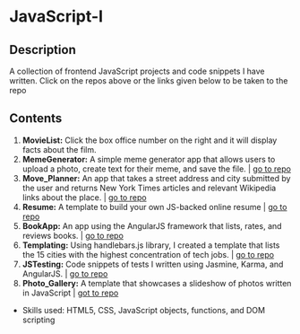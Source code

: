 # JavaScript-I

## Description
A collection of frontend JavaScript projects and code snippets I have written. Click on the repos above or the links given below to be taken to the repo

## Contents
1. **MovieList:** Click the box office number on the right and it will display facts about the film.
2. **MemeGenerator:** A simple meme generator app that allows users to upload a photo, create text for their meme, and save the file. | [go to repo](https://github.com/Wilson110/Udacity-Praxis/tree/master/MemeGenerator)
3. **Move_Planner:** An app that takes a street address and city submitted by the user and returns New York Times articles and relevant Wikipedia links about the place. | [go to repo](https://github.com/Wilson110/Udacity-Praxis/tree/master/Move_Planner)
4. **Resume:** A template to build your own JS-backed online resume | [go to repo](https://github.com/Wilson110/Udacity-Praxis/tree/master/Resume)
5. **BookApp:** An app using the AngularJS framework that lists, rates, and reviews books. | [go to repo](https://github.com/Wilson110/100DaysOfCode/tree/master/BookApp)
6. **Templating:** Using handlebars.js library, I created a template that lists the 15 cities with the highest concentration of tech jobs. | [go to repo](https://github.com/Wilson110/100DaysOfCode/tree/master/Templating)
7. **JSTesting:** Code snippets of tests I written using Jasmine, Karma, and AngularJS. | [go to repo](https://github.com/Wilson110/100DaysOfCode/tree/master/JSTesting)
8. **Photo_Gallery:** A template that showcases a slideshow of photos written in JavaScript | [got to repo](https://github.com/Wilson110/100DaysOfCode/tree/master/LondonURWD/photo_gallery)

 * Skills used: HTML5, CSS, JavaScript objects, functions, and DOM scripting
